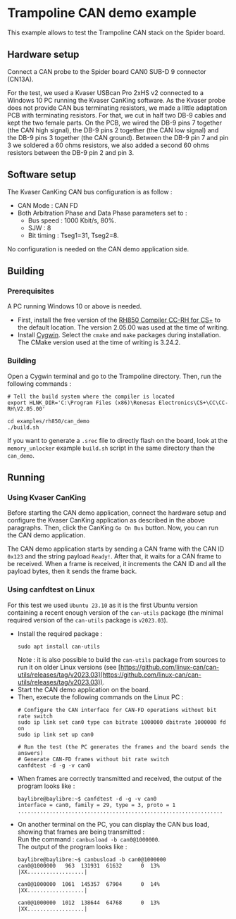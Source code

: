 # Trampoline CAN demo example

This example allows to test the Trampoline CAN stack on the Spider board.

## Hardware setup

Connect a CAN probe to the Spider board CAN0 SUB-D 9 connector (CN13A).

For the test, we used a Kvaser USBcan Pro 2xHS v2 connected to a Windows 10 PC running the Kvaser CanKing software.
As the Kvaser probe does not provide CAN bus terminating resistors, we made a little adaptation PCB with terminating resistors.
For that, we cut in half two DB-9 cables and kept the two female parts.
On the PCB, we wired the DB-9 pins 7 together (the CAN high signal), the DB-9 pins 2 together (the CAN low signal) and the DB-9 pins 3 together (the CAN ground).
Between the DB-9 pin 7 and pin 3 we soldered a 60 ohms resistors, we also added a second 60 ohms resistors between the DB-9 pin 2 and pin 3.

## Software setup

The Kvaser CanKing CAN bus configuration is as follow :
* CAN Mode : CAN FD
* Both Arbitration Phase and Data Phase parameters set to :
  * Bus speed : 1000 Kbit/s, 80%.
  * SJW : 8
  * Bit timing : Tseg1=31, Tseg2=8.

No configuration is needed on the CAN demo application side.

## Building

### Prerequisites

A PC running Windows 10 or above is needed.
* First, install the free version of the [RH850 Compiler CC-RH for CS+](https://www.renesas.com/us/en/document/ucm/rh850-compiler-cc-rh-v20500-cs?r=1169506) to the default location. The version 2.05.00 was used at the time of writing.
* Install [Cygwin](https://www.cygwin.com/setup-x86_64.exe). Select the `cmake` and `make` packages during installation. The CMake version used at the time of writing is 3.24.2.

### Building

Open a Cygwin terminal and go to the Trampoline directory.
Then, run the following commands :

```
# Tell the build system where the compiler is located
export HLNK_DIR='C:\Program Files (x86)\Renesas Electronics\CS+\CC\CC-RH\V2.05.00'

cd examples/rh850/can_demo
./build.sh
```

If you want to generate a `.srec` file to directly flash on the board, look at the `memory_unlocker` example `build.sh` script in the same directory than the `can_demo`.

## Running

### Using Kvaser CanKing

Before starting the CAN demo application, connect the hardware setup and configure the Kvaser CanKing application as described in the above paragraphs.
Then, click the CanKing `Go On Bus` button.
Now, you can run the CAN demo application.

The CAN demo application starts by sending a CAN frame with the CAN ID `0x123` and the string payload `Ready!`.
After that, it waits for a CAN frame to be received. When a frame is received, it increments the CAN ID and all the payload bytes, then it sends the frame back.

### Using canfdtest on Linux

For this test we used `Ubuntu 23.10` as it is the first Ubuntu version containing a recent enough version of the `can-utils` package (the minimal required version of the `can-utils` package is `v2023.03`).

* Install the required package :
  ```
  sudo apt install can-utils
  ```
  Note : it is also possible to build the `can-utils` package from sources to run it on older Linux versions (see [https://github.com/linux-can/can-utils/releases/tag/v2023.03](https://github.com/linux-can/can-utils/releases/tag/v2023.03)).
* Start the CAN demo application on the board.
* Then, execute the following commands on the Linux PC :
  ```
  # Configure the CAN interface for CAN-FD operations without bit rate switch
  sudo ip link set can0 type can bitrate 1000000 dbitrate 1000000 fd on
  sudo ip link set up can0

  # Run the test (the PC generates the frames and the board sends the answers)
  # Generate CAN-FD frames without bit rate switch
  canfdtest -d -g -v can0
  ```
* When frames are correctly transmitted and received, the output of the program looks like :
  ```
  baylibre@baylibre:~$ canfdtest -d -g -v can0
  interface = can0, family = 29, type = 3, proto = 1
  .................................................................
  ```
* On another terminal on the PC, you can display the CAN bus load, showing that frames are being transmitted :  
  Run the command : `canbusload -b can0@1000000`.  
  The output of the program looks like :
  ```
  baylibre@baylibre:~$ canbusload -b can0@1000000
  can0@1000000   963  131931  61632      0  13% |XX..................|

  can0@1000000  1061  145357  67904      0  14% |XX..................|

  can0@1000000  1012  138644  64768      0  13% |XX..................|
  ```
